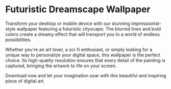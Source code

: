 <!--
Write me markdown content of website with wallpaper:

"An impressionist-style painting of a futuristic cityscape, with blurred lines and bold colors creating a dreamy effect."

The header of the page should not be copy of the text but rather a real content of the website which is using this wallpaper.
-->

<!--font:Montserrat-->

# Futuristic Dreamscape Wallpaper

Transform your desktop or mobile device with our stunning impressionist-style wallpaper featuring a futuristic cityscape. The blurred lines and bold colors create a dreamy effect that will transport you to a world of endless possibilities.

Whether you're an art lover, a sci-fi enthusiast, or simply looking for a unique way to personalize your digital space, this wallpaper is the perfect choice. Its high-quality resolution ensures that every detail of the painting is captured, bringing the artwork to life on your screen.

Download now and let your imagination soar with this beautiful and inspiring piece of digital art.
